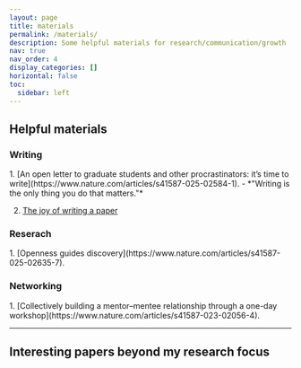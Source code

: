 ```yaml
---
layout: page
title: materials
permalink: /materials/
description: Some helpful materials for research/communication/growth
nav: true
nav_order: 4
display_categories: []
horizontal: false
toc: 
  sidebar: left
---
```


<h2>Helpful materials</h2>
<h3>Writing</h3>
1. [An open letter to graduate students and other procrastinators: it’s time to write](https://www.nature.com/articles/s41587-025-02584-1).  
    - *"Writing is the only thing you do that matters."*

2. [The joy of writing a paper](https://publications.ersnet.org/content/breathe/4/3/224)

<h3>Reserach</h3>
1. [Openness guides discovery](https://www.nature.com/articles/s41587-025-02635-7).

<h3>Networking</h3>
1. [Collectively building a mentor–mentee relationship through a one-day workshop](https://www.nature.com/articles/s41587-023-02056-4). 


---

<h2>Interesting papers beyond my research focus</h2>
